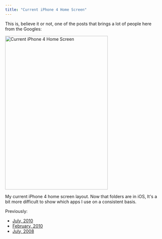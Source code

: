 ```yaml
---
title: "Current iPhone 4 Home Screen"
---
```

<p>This is, believe it or not, one of the posts that brings a lot of people here from the Googles:</p>
<p><a href="http://www.flickr.com/photos/lemon/5435960261/" class="tt-flickr tt-flickr-Medium" title="Current iPhone 4 Home Screen"><img class="aligncenter" src="http://farm6.static.flickr.com/5216/5435960261_62f6b84073.jpg" alt="Current iPhone 4 Home Screen" width="333" height="500" /></a> </p>
<p>My current iPhone 4 home screen layout. Now that folders are in iOS, It's a bit more difficult to show which apps I use on a consistent basis. </p>
<p>Previously:</p>
<ul>
<li><a href="https://chrisenns.com/2010/07/22/current-ipod-touch-screen-layout-2/">July, 2010</a></li>
<li><a href="https://chrisenns.com/2010/02/09/current-ipod-touch-home-screen/">February, 2010</a></li>
<li><a href="https://chrisenns.com/2008/07/17/current-ipod-touch-screen-layout/">July, 2008</a></li>
</ul>

